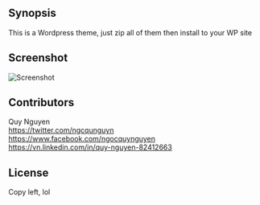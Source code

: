 ## Synopsis

This is a Wordpress theme, just zip all of them then install to your WP site

## Screenshot

<img src='https://raw.githubusercontent.com/nnquy/wp-themes-mab/master/sceenshot-full.png' title='Screenshot' width='' alt='Screenshot' />

## Contributors

Quy Nguyen  
https://twitter.com/ngcqunguyn  
https://www.facebook.com/ngocquynguyen  
https://vn.linkedin.com/in/quy-nguyen-82412663  

## License

Copy left, lol
